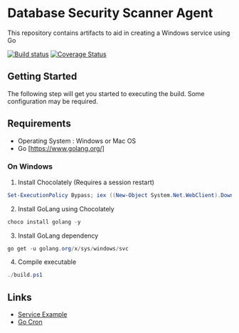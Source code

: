 Database Security Scanner Agent
=============
This repository contains artifacts to aid in creating a Windows service using Go

[![Build status](https://travis-ci.org/corystein/DbSecScanner.svg?branch=master)](https://travis-ci.org/corystein/DbSecScanner.svg?branch=master)
[![Coverage Status](https://coveralls.io/repos/github/corystein/DbSecScanner/badge.svg?branch=master)](https://coveralls.io/github/corystein/DbSecScanner?branch=master)


## Getting Started
The following step will get you started to executing the build.  Some configuration may be required.

## Requirements
- Operating System : Windows or Mac OS
- Go [https://www.golang.org/]

### On Windows
1. Install Chocolately (Requires a session restart)
```powershell
Set-ExecutionPolicy Bypass; iex ((New-Object System.Net.WebClient).DownloadString('https://chocolatey.org/install.ps1'))
```
2. Install GoLang using Chocolately
```powershell
choco install golang -y
```
3. Install GoLang dependency
```powershell
go get -u golang.org/x/sys/windows/svc
```
4. Compile executable
```powershell
./build.ps1
```

## Links
- [Service Example](https://github.com/golang/sys/tree/master/windows/svc/example)
- [Go Cron](https://github.com/jasonlvhit/gocron)